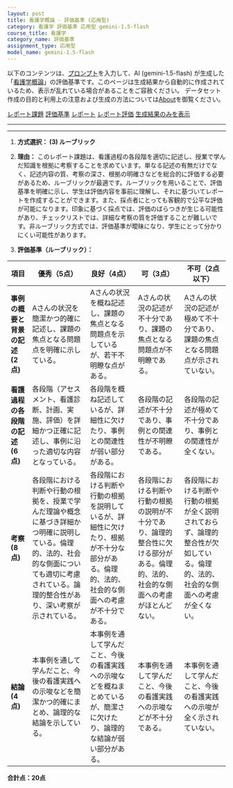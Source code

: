 ```yaml
---
layout: post
title: 看護学概論 - 評価基準 (応用型)
category: 看護学 評価基準 応用型 gemini-1.5-flash
course_title: 看護学
category_name: 評価基準
assignment_type: 応用型
model_name: gemini-1.5-flash
---
```


以下のコンテンツは、[プロンプト](https://github.com/takedatoshiyuki/synthetic_assignments/tree/main/generated/看護学/gemini-1.5-flash/prompt_評価基準-応用型.md)を入力して、AI (gemini-1.5-flash) が生成した「[看護学概論](/contents/看護学/)」の評価基準です。このページは生成結果から自動的に作成されているため、表示が乱れている場合があることをご容赦ください。
データセット作成の目的と利用上の注意および生成の方法については[About](/About)を御覧ください。

[レポート課題](../レポート課題-応用型)
[評価基準](../評価基準-応用型)
[レポート](../レポート-応用型)
[レポート評価](../レポート評価-応用型)
[生成結果のみを表示](https://github.com/takedatoshiyuki/synthetic_assignments/tree/main/generated/看護学/gemini-1.5-flash/評価基準-応用型.md)
  

***
***
  
1. **方式選択： (3) ルーブリック**

2. **理由：** このレポート課題は、看護過程の各段階を適切に記述し、授業で学んだ知識を根拠に考察することを求めています。単なる記述の有無だけでなく、記述内容の質、考察の深さ、根拠の明確さなどを総合的に評価する必要があるため、ルーブリックが最適です。ルーブリックを用いることで、評価基準を明確に示し、学生は評価内容を事前に理解し、それに基づいてレポートを作成することができます。また、採点者にとっても客観的で公平な評価が可能になります。印象に基づく採点では、評価のばらつきが生じる可能性があり、チェックリストでは、詳細な考察の質を評価することが難しいです。非ルーブリック方式では、評価基準が曖昧になり、学生にとって分かりにくい可能性があります。


3. **評価基準（ルーブリック）：**

| 項目 | 優秀（5点） | 良好（4点） | 可（3点） | 不可（2点以下） |
|---|---|---|---|---|
| **事例の概要と背景の記述 (2点)** | Aさんの状況を簡潔かつ的確に記述し、課題の焦点となる問題点を明確に示している。 | Aさんの状況を概ね記述し、課題の焦点となる問題点を示しているが、若干不明瞭な点がある。 | Aさんの状況の記述が不十分であり、課題の焦点となる問題点が不明瞭である。 | Aさんの状況の記述が極めて不十分であり、課題の焦点となる問題点が示されていない。 |
| **看護過程の各段階の記述 (6点)** | 各段階（アセスメント、看護診断、計画、実施、評価）を詳細かつ正確に記述し、事例に沿った適切な内容となっている。 | 各段階を概ね記述しているが、詳細性に欠けたり、事例との関連性が弱い部分がある。 | 各段階の記述が不十分であり、事例との関連性が不明瞭である。 | 各段階の記述が極めて不十分であり、事例との関連性が全くない。 |
| **考察 (8点)** | 各段階における判断や行動の根拠を、授業で学んだ理論や概念に基づき詳細かつ明確に説明している。倫理的、法的、社会的な側面についても適切に考慮されている。論理的整合性があり、深い考察が示されている。 | 各段階における判断や行動の根拠を説明しているが、詳細性に欠けたり、根拠が不十分な部分がある。倫理的、法的、社会的な側面への考慮が不十分である。 | 各段階における判断や行動の根拠の説明が不十分であり、論理的整合性に欠ける部分がある。倫理的、法的、社会的な側面への考慮がほとんどない。 | 各段階における判断や行動の根拠が全く説明されておらず、論理的整合性が欠如している。倫理的、法的、社会的な側面への考慮が全くない。 |
| **結論 (4点)** | 本事例を通して学んだこと、今後の看護実践への示唆などを簡潔かつ的確にまとめ、論理的な結論を示している。 | 本事例を通して学んだこと、今後の看護実践への示唆などを概ねまとめているが、簡潔さに欠けたり、論理的な結論が弱い部分がある。 | 本事例を通して学んだこと、今後の看護実践への示唆などが不十分である。 | 本事例を通して学んだこと、今後の看護実践への示唆が全く示されていない。 |


**合計点：20点**
